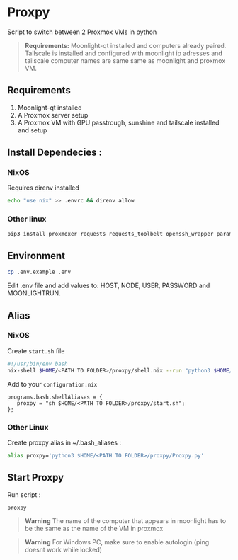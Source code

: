 # Proxpy

Script to switch between 2 Proxmox VMs in python

 
> **Requirements:**
> Moonlight-qt installed and computers already paired.
> Tailscale is installed and configured with moonlight ip adresses and tailscale computer names are same same as moonlight and proxmox VM.
## Requirements
1. Moonlight-qt installed
2. A Proxmox server setup
3. A Proxmox VM with GPU passtrough, sunshine and tailscale installed and setup
## Install Dependecies :

### NixOS
Requires direnv installed
```bash
echo "use nix" >> .envrc && direnv allow
```

### Other linux
```bash
pip3 install proxmoxer requests requests_toolbelt openssh_wrapper paramiko python-dotenv
```

## Environment
```bash
cp .env.example .env
```
Edit .env file and add values to: HOST, NODE, USER, PASSWORD and MOONLIGHTRUN.
## Alias
### NixOS
Create `start.sh` file
```sh
#!/usr/bin/env bash
nix-shell $HOME/<PATH TO FOLDER>/proxpy/shell.nix --run "python3 $HOME/<PATH TO FOLDER>/proxpy/Proxpy.py"
```

Add to your `configuration.nix` 
```nixos
programs.bash.shellAliases = {
   proxpy = "sh $HOME/<PATH TO FOLDER>/proxpy/start.sh";
};
```

### Other Linux
Create proxpy alias in ~/.bash_aliases :
```bash
alias proxpy='python3 $HOME/<PATH TO FOLDER>/proxpy/Proxpy.py'
```
## Start Proxpy
Run script :
```bash
proxpy
```

> **Warning**
> The name of the computer that appears in moonlight has to be the same as the name of the VM in proxmox

> **Warning**
> For Windows PC, make sure to enable autologin (ping doesnt work while locked)